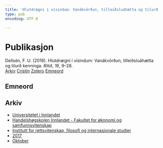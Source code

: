 ```yaml
---
title: 'Hlutdrægni í vísindum: Vanákvörðun, tilleiðsluáhætta og tilurð kenninga'
type: pub
encoding: UTF-8

---
```

<h1>Publikasjon</h1>
<article id="csl-bib-container-JC9HKJQQ" class="csl-bib-container">
  <div class="csl-bib-body"> <div class="csl-entry">Dellsén, F. U. (2016). Hlutdrægni í vísindum: Vanákvörðun, tilleiðsluáhætta og tilurð kenninga. <i>Ritið</i>, <i>16</i>, 9–28.</div> </div>
  <div class="csl-bib-buttons">
    <a href="#taxonomy-article-JC9HKJQQ" alt="archive" class="csl-bib-button">Arkiv</a>
    <a href="https://app.cristin.no/results/show.jsf?id=1503974" alt="Cristin" class="csl-bib-button">Cristin</a>
    <a href="http://zotero.org/groups/5881554/items/JC9HKJQQ" alt="Zotero" class="csl-bib-button">Zotero</a>
    <a href="#keywords-article-JC9HKJQQ" alt="keywords" class="csl-bib-button">Emneord</a>
  </div>
  <div id="csl-bib-meta-container-JC9HKJQQ"></div>
</article>
<div id="csl-bib-meta-JC9HKJQQ" class="csl-bib-meta">
  <article id="keywords-article-JC9HKJQQ" class="keywords-article">
    <h1>Emneord</h1>
    
  </article>
  <article id="taxonomy-article-JC9HKJQQ" class="taxonomy-article">
    <h1>Arkiv</h1>
    <ul>
      <li>
        <a href="/nn/archive/?key=3DCRN523">Universitetet i Innlandet</a>
      </li>
      <li>
        <a href="/nn/archive/?key=DU8Q9LN9">Handelshøgskolen Innlandet - Fakultet for økonomi og samfunnsvitenskap</a>
      </li>
      <li>
        <a href="/nn/archive/?key=ITYAG68H">Institutt for rettsvitenskap, filosofi og internasjonale studier</a>
      </li>
      <li>
        <a href="/nn/archive/?key=XDLKZVSJ">2017</a>
      </li>
      <li>
        <a href="/nn/archive/?key=W8I2DF74">Oktober</a>
      </li>
    </ul>
  </article>
</div>
